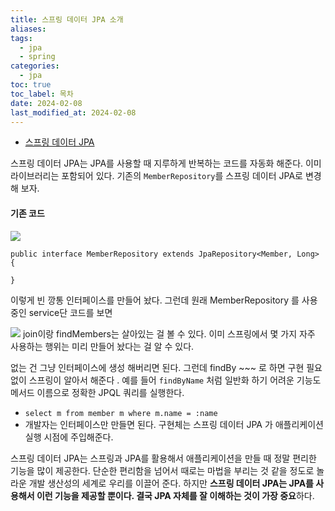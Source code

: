 ```yaml
---
title: 스프링 데이터 JPA 소개
aliases: 
tags:
  - jpa
  - spring
categories:
  - jpa
toc: true
toc_label: 목차
date: 2024-02-08
last_modified_at: 2024-02-08
---
```


- [스프링 데이터 JPA](https://spring.io/project/spring-data)

스프링 데이터 JPA는 JPA를 사용할 때 지루하게 반복하는 코드를 자동화 해준다. 이미 라이브러리는 포함되어 있다. 기존의 `MemberRepository`를 스프링 데이터 JPA로 변경해 보자.

#### 기존 코드 
![](https://i.imgur.com/u0dGsRu.png)



```
public interface MemberRepository extends JpaRepository<Member, Long> {  
  
}
```

이렇게 빈 깡통 인터페이스를 만들어 놨다.
그런데 원래 MemberRepository 를 사용중인 service단 코드를 보면

![](https://i.imgur.com/SKrJM3i.png)
join이랑 findMembers는 살아있는 걸 볼 수 있다. 
이미 스프링에서 몇 가지 자주 사용하는 행위는 미리 만들어 놨다는 걸 알 수 있다.

없는 건 그냥 인터페이스에 생성 해버리면 된다.
그런데 findBy ~~~ 로 하면 구현 필요 없이 스프링이 알아서 해준다 .
예를 들어 `findByName` 처럼 일반화 하기 어려운 기능도 메서드 이름으로 정확한 JPQL 쿼리를 실행한다.
-  `select m from member m where m.name = :name`
- 개발자는 인터페이스만 만들면 된다. 구현체는 스프링 데이터 JPA 가 애플리케이션 실행 시점에 주입해준다.

스프링 데이터 JPA는 스프링과 JPA를 활용해서 애플리케이션을 만들 때 정말 편리한 기능을 많이 제공한다. 단순한 편리함을 넘어서 때로는 마법을 부리는 것 같을 정도로 놀라운 개발 생산성의 세계로 우리를 이끌어 준다.
하지만 **스프링 데이터 JPA는 JPA를 사용해서 이런 기능을 제공할 뿐이다. 결국 JPA 자체를 잘 이해하는 것이 가장 중요**하다.


